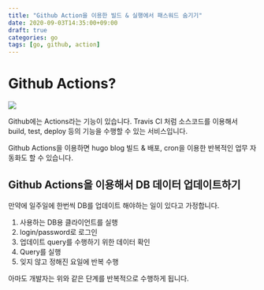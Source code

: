 ```yaml
---
title: "Github Action을 이용한 빌드 & 실행에서 패스워드 숨기기"
date: 2020-09-03T14:35:00+09:00
draft: true
categories: go
tags: [go, github, action]
---
```


# Github Actions?

![](https://sh0seo.github.io/images/github-actions.png)

Github에는 Actions라는 기능이 있습니다. Travis CI 처럼 소스코드를 이용해서 build, test, deploy 등의 기능을 수행할 수 있는 서비스입니다. 

Github Actions을 이용하면 hugo blog 빌드 & 배포, cron을 이용한 반복적인 업무 자동화도 할 수 있습니다.

## Github Actions을 이용해서 DB 데이터 업데이트하기

만약에 일주일에 한번씩 DB를 업데이트 해야하는 일이 있다고 가정합니다. 

1. 사용하는 DB용 클라이언트를 실행
2. login/password로 로그인
3. 업데이트 query를 수행하기 위한 데이터 확인
4. Query를 실행
5. 잊지 않고 정해진 요일에 반복 수행

아마도 개발자는 위와 같은 단계를 반복적으로 수행하게 됩니다. 
